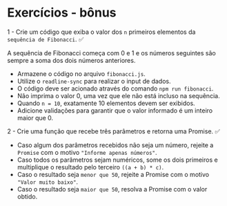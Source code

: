 # Exercícios - bônus

1 - Crie um código que exiba o valor dos `n` primeiros elementos da `sequência de Fibonacci`. ✅

A sequência de Fibonacci começa com 0 e 1 e os números seguintes são sempre a soma dos dois números anteriores.

- Armazene o código no arquivo `fibonacci.js`.
- Utilize o `readline-sync` para realizar o input de dados.
- O código deve ser acionado através do comando `npm run fibonacci`.
- Não imprima o valor 0, uma vez que ele não está incluso na sequência.
- Quando `n = 10`, exatamente 10 elementos devem ser exibidos.
- Adicione validações para garantir que o valor informado é um inteiro maior que 0.

2 - Crie uma função que recebe três parâmetros e retorna uma Promise. ✅

- Caso algum dos parâmetros recebidos não seja um número, rejeite a `Promise` com o motivo `"Informe apenas números"`.
- Caso todos os parâmetros sejam numéricos, some os dois primeiros e multiplique o resultado pelo terceiro `((a + b) * c)`.
- Caso o resultado seja `menor que 50`, rejeite a Promise com o motivo `"Valor muito baixo"`.
- Caso o resultado seja `maior que 50`, resolva a Promise com o valor obtido.
